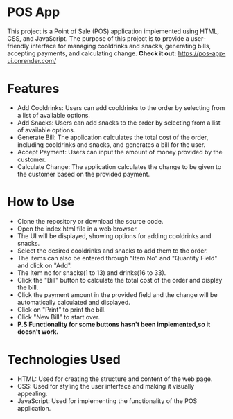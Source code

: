 # POS App 
This project is a Point of Sale (POS) application implemented using HTML, CSS, and JavaScript. The purpose of this project is to provide a user-friendly interface for managing cooldrinks and snacks, generating bills, accepting payments, and calculating change.
**Check it out:**  https://pos-app-ui.onrender.com/

# Features
- Add Cooldrinks: Users can add cooldrinks to the order by selecting from a list of available options.
- Add Snacks: Users can add snacks to the order by selecting from a list of available options.
- Generate Bill: The application calculates the total cost of the order, including cooldrinks and snacks, and generates a bill for the user.
- Accept Payment: Users can input the amount of money provided by the customer.
- Calculate Change: The application calculates the change to be given to the customer based on the provided payment.
# How to Use
- Clone the repository or download the source code.
- Open the index.html file in a web browser.
- The UI will be displayed, showing options for adding cooldrinks and snacks.
- Select the desired cooldrinks and snacks to add them to the order.
- The items can also be entered through "Item No" and "Quantity Field" and click on "Add".
- The item no for snacks(1 to 13) and drinks(16 to 33).
- Click the "Bill" button to calculate the total cost of the order and display the bill.
- Click the payment amount in the provided field and the change will be automatically calculated and displayed.
- Click on "Print" to print the bill.
- Click "New Bill" to start over.
- **P.S Functionality for some buttons hasn't been implemented,so it doesn't work.** 
# Technologies Used
- HTML: Used for creating the structure and content of the web page.
- CSS: Used for styling the user interface and making it visually appealing.
- JavaScript: Used for implementing the functionality of the POS application.
